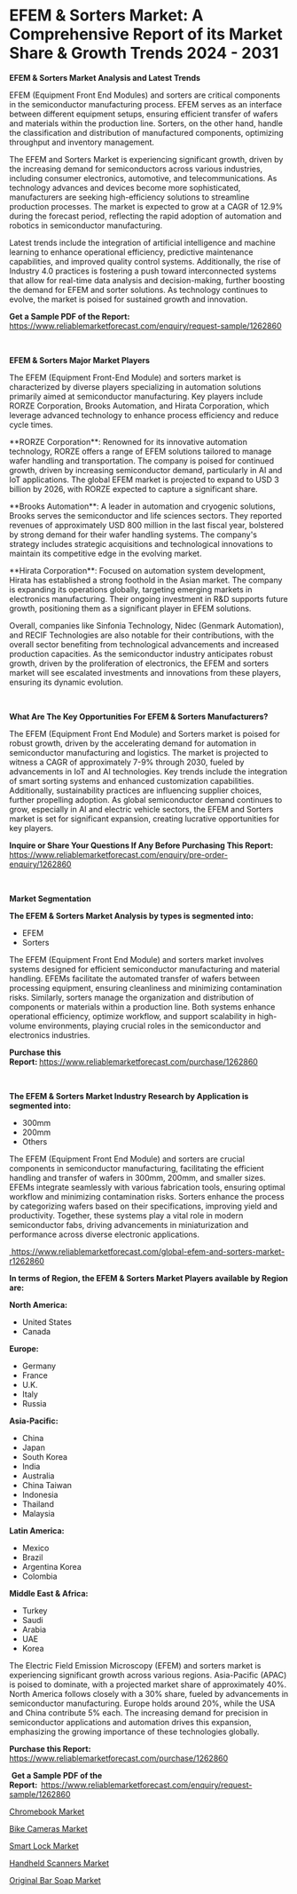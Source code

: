 <p><h1>EFEM & Sorters Market: A Comprehensive Report of its Market Share & Growth Trends 2024 - 2031</h1></p><p><strong>EFEM & Sorters Market Analysis and Latest Trends</strong></p>
<p><p>EFEM (Equipment Front End Modules) and sorters are critical components in the semiconductor manufacturing process. EFEM serves as an interface between different equipment setups, ensuring efficient transfer of wafers and materials within the production line. Sorters, on the other hand, handle the classification and distribution of manufactured components, optimizing throughput and inventory management.</p><p>The EFEM and Sorters Market is experiencing significant growth, driven by the increasing demand for semiconductors across various industries, including consumer electronics, automotive, and telecommunications. As technology advances and devices become more sophisticated, manufacturers are seeking high-efficiency solutions to streamline production processes. The market is expected to grow at a CAGR of 12.9% during the forecast period, reflecting the rapid adoption of automation and robotics in semiconductor manufacturing.</p><p>Latest trends include the integration of artificial intelligence and machine learning to enhance operational efficiency, predictive maintenance capabilities, and improved quality control systems. Additionally, the rise of Industry 4.0 practices is fostering a push toward interconnected systems that allow for real-time data analysis and decision-making, further boosting the demand for EFEM and sorter solutions. As technology continues to evolve, the market is poised for sustained growth and innovation.</p></p>
<p><strong>Get a Sample PDF of the Report:&nbsp;</strong> <a href="https://www.reliablemarketforecast.com/enquiry/request-sample/1262860?utm_campaign=1608&utm_medium=2&utm_source=Github&utm_content=ia&utm_term=17102024&utm_id=efem-sorters">https://www.reliablemarketforecast.com/enquiry/request-sample/1262860</a></p>
<p>&nbsp;</p>
<p><strong>EFEM & Sorters Major Market Players</strong></p>
<p><p>The EFEM (Equipment Front-End Module) and sorters market is characterized by diverse players specializing in automation solutions primarily aimed at semiconductor manufacturing. Key players include RORZE Corporation, Brooks Automation, and Hirata Corporation, which leverage advanced technology to enhance process efficiency and reduce cycle times.</p><p>**RORZE Corporation**: Renowned for its innovative automation technology, RORZE offers a range of EFEM solutions tailored to manage wafer handling and transportation. The company is poised for continued growth, driven by increasing semiconductor demand, particularly in AI and IoT applications. The global EFEM market is projected to expand to USD 3 billion by 2026, with RORZE expected to capture a significant share.</p><p>**Brooks Automation**: A leader in automation and cryogenic solutions, Brooks serves the semiconductor and life sciences sectors. They reported revenues of approximately USD 800 million in the last fiscal year, bolstered by strong demand for their wafer handling systems. The company's strategy includes strategic acquisitions and technological innovations to maintain its competitive edge in the evolving market.</p><p>**Hirata Corporation**: Focused on automation system development, Hirata has established a strong foothold in the Asian market. The company is expanding its operations globally, targeting emerging markets in electronics manufacturing. Their ongoing investment in R&D supports future growth, positioning them as a significant player in EFEM solutions.</p><p>Overall, companies like Sinfonia Technology, Nidec (Genmark Automation), and RECIF Technologies are also notable for their contributions, with the overall sector benefiting from technological advancements and increased production capacities. As the semiconductor industry anticipates robust growth, driven by the proliferation of electronics, the EFEM and sorters market will see escalated investments and innovations from these players, ensuring its dynamic evolution.</p></p>
<p>&nbsp;</p>
<p><strong>What Are The Key Opportunities For EFEM & Sorters Manufacturers?</strong></p>
<p><p>The EFEM (Equipment Front End Module) and Sorters market is poised for robust growth, driven by the accelerating demand for automation in semiconductor manufacturing and logistics. The market is projected to witness a CAGR of approximately 7-9% through 2030, fueled by advancements in IoT and AI technologies. Key trends include the integration of smart sorting systems and enhanced customization capabilities. Additionally, sustainability practices are influencing supplier choices, further propelling adoption. As global semiconductor demand continues to grow, especially in AI and electric vehicle sectors, the EFEM and Sorters market is set for significant expansion, creating lucrative opportunities for key players.</p></p>
<p><strong>Inquire or Share Your Questions If Any Before Purchasing This Report:</strong> <a href="https://www.reliablemarketforecast.com/enquiry/pre-order-enquiry/1262860?utm_campaign=1608&utm_medium=2&utm_source=Github&utm_content=ia&utm_term=17102024&utm_id=efem-sorters">https://www.reliablemarketforecast.com/enquiry/pre-order-enquiry/1262860</a></p>
<p>&nbsp;</p>
<p><strong>Market Segmentation</strong></p>
<p><strong>The EFEM & Sorters Market Analysis by types is segmented into:</strong></p>
<p><ul><li>EFEM</li><li>Sorters</li></ul></p>
<p><p>The EFEM (Equipment Front End Module) and sorters market involves systems designed for efficient semiconductor manufacturing and material handling. EFEMs facilitate the automated transfer of wafers between processing equipment, ensuring cleanliness and minimizing contamination risks. Similarly, sorters manage the organization and distribution of components or materials within a production line. Both systems enhance operational efficiency, optimize workflow, and support scalability in high-volume environments, playing crucial roles in the semiconductor and electronics industries.</p></p>
<p><strong>Purchase this Report:&nbsp;</strong><a href="https://www.reliablemarketforecast.com/purchase/1262860?utm_campaign=1608&utm_medium=2&utm_source=Github&utm_content=ia&utm_term=17102024&utm_id=efem-sorters">https://www.reliablemarketforecast.com/purchase/1262860</a></p>
<p>&nbsp;</p>
<p><strong>The EFEM & Sorters Market Industry Research by Application is segmented into:</strong></p>
<p><ul><li>300mm</li><li>200mm</li><li>Others</li></ul></p>
<p><p>The EFEM (Equipment Front End Module) and sorters are crucial components in semiconductor manufacturing, facilitating the efficient handling and transfer of wafers in 300mm, 200mm, and smaller sizes. EFEMs integrate seamlessly with various fabrication tools, ensuring optimal workflow and minimizing contamination risks. Sorters enhance the process by categorizing wafers based on their specifications, improving yield and productivity. Together, these systems play a vital role in modern semiconductor fabs, driving advancements in miniaturization and performance across diverse electronic applications.</p></p>
<p><a href="https://www.reliablemarketforecast.com/global-efem-and-sorters-market-r1262860?utm_campaign=1608&utm_medium=2&utm_source=Github&utm_content=ia&utm_term=17102024&utm_id=efem-sorters">&nbsp;https://www.reliablemarketforecast.com/global-efem-and-sorters-market-r1262860</a></p>
<p><strong>In terms of Region, the EFEM & Sorters Market Players available by Region are:</strong></p>
<p>
    <p> <strong> North America: </strong>
        <ul>
            <li>United States</li>
            <li>Canada</li>
        </ul>
        </p> 
    <p> <strong> Europe: </strong>
        <ul>
            <li>Germany</li>
            <li>France</li>
            <li>U.K.</li>
            <li>Italy</li>
            <li>Russia</li>
        </ul>
        </p> 
    <p> <strong> Asia-Pacific: </strong>
        <ul>
            <li>China</li>
            <li>Japan</li>
            <li>South Korea</li>
            <li>India</li>
            <li>Australia</li>
            <li>China Taiwan</li>
            <li>Indonesia</li>
            <li>Thailand</li>
            <li>Malaysia</li>
        </ul>
        </p> 
    <p> <strong> Latin America: </strong>
        <ul>
            <li>Mexico</li>
            <li>Brazil</li>
            <li>Argentina Korea</li>
            <li>Colombia</li>
        </ul>
        </p> 
    <p> <strong> Middle East & Africa: </strong>
        <ul>
            <li>Turkey</li>
            <li>Saudi</li>
            <li>Arabia</li>
            <li>UAE</li>
            <li>Korea</li>
        </ul>
    </p>
    </p>
<p><p>The Electric Field Emission Microscopy (EFEM) and sorters market is experiencing significant growth across various regions. Asia-Pacific (APAC) is poised to dominate, with a projected market share of approximately 40%. North America follows closely with a 30% share, fueled by advancements in semiconductor manufacturing. Europe holds around 20%, while the USA and China contribute 5% each. The increasing demand for precision in semiconductor applications and automation drives this expansion, emphasizing the growing importance of these technologies globally.</p></p>
<p><strong>Purchase this Report: </strong><a href="https://www.reliablemarketforecast.com/purchase/1262860?utm_campaign=1608&utm_medium=2&utm_source=Github&utm_content=ia&utm_term=17102024&utm_id=efem-sorters">https://www.reliablemarketforecast.com/purchase/1262860</a></p>
<p>&nbsp;<strong>Get a Sample PDF of the Report:&nbsp;&nbsp;</strong><a href="https://www.reliablemarketforecast.com/enquiry/request-sample/1262860?utm_campaign=1608&utm_medium=2&utm_source=Github&utm_content=ia&utm_term=17102024&utm_id=efem-sorters">https://www.reliablemarketforecast.com/enquiry/request-sample/1262860</a></p>
<p><strong></strong></p>
<p><p><a href="https://www.linkedin.com/pulse/global-chromebook-market-forecast-2024-2031-trends-impact-cnxkc?utm_campaign=1608&utm_medium=2&utm_source=Github&utm_content=ia&utm_term=17102024&utm_id=efem-sorters">Chromebook Market</a></p><p><a href="https://www.linkedin.com/pulse/in-depth-analysis-global-bike-cameras-market-scope-its-z7jye?utm_campaign=1608&utm_medium=2&utm_source=Github&utm_content=ia&utm_term=17102024&utm_id=efem-sorters">Bike Cameras Market</a></p><p><a href="https://www.linkedin.com/pulse/in-depth-smart-lock-market-review-size-share-101cagr-growth-rsjce?utm_campaign=1608&utm_medium=2&utm_source=Github&utm_content=ia&utm_term=17102024&utm_id=efem-sorters">Smart Lock Market</a></p><p><a href="https://www.linkedin.com/pulse/handheld-scanners-market-matrix-applications-types-cagr-r04fe?utm_campaign=1608&utm_medium=2&utm_source=Github&utm_content=ia&utm_term=17102024&utm_id=efem-sorters">Handheld Scanners Market</a></p><p><a href="https://www.linkedin.com/pulse/top-trends-transforming-original-bar-soap-market-2024-tq65e?utm_campaign=1608&utm_medium=2&utm_source=Github&utm_content=ia&utm_term=17102024&utm_id=efem-sorters">Original Bar Soap Market</a></p></p>